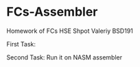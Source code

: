# FCs-Assembler
Homework of FCs HSE
Shpot Valeriy BSD191

First Task:

Second Task:
Run it on NASM assembler
